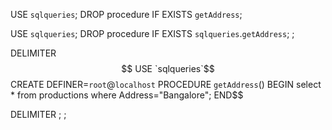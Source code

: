 USE `sqlqueries`;
DROP procedure IF EXISTS `getAddress`;

USE `sqlqueries`;
DROP procedure IF EXISTS `sqlqueries`.`getAddress`;
;

DELIMITER $$
USE `sqlqueries`$$
CREATE DEFINER=`root`@`localhost` PROCEDURE `getAddress`()
BEGIN
select * from productions where Address="Bangalore";
END$$

DELIMITER ;
;

